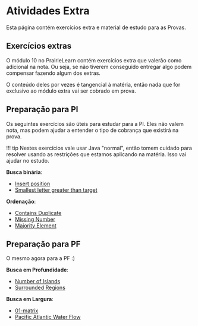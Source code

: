 # Atividades Extra

Esta página contém exercícios extra e material de estudo para as Provas.  

## Exercícios extras

O módulo 10 no PrairieLearn contém exercícios extra que valerão como adicional na nota. Ou seja, se não tiverem conseguido entregar algo podem compensar fazendo algum dos extras. 

O conteúdo deles por vezes é tangencial à matéria, então nada que for exclusivo ao módulo extra vai ser cobrado em prova. 

## Preparação para PI

Os seguintes exercícios são úteis para estudar para a PI. Eles não valem nota, mas podem ajudar a entender o tipo de cobrança que existirá na prova. 

!!! tip
    Nestes exercícios vale usar Java "normal", então tomem cuidado para resolver usando as restrições que estamos aplicando na matéria. Isso vai ajudar no estudo. 

**Busca binária**:

- [Insert position](https://leetcode.com/problems/search-insert-position/description/)
- [Smallest letter greater than target](https://leetcode.com/problems/find-smallest-letter-greater-than-target/description/)

**Ordenação**:

- [Contains Duplicate](https://leetcode.com/problems/contains-duplicate/description/)
- [Missing Number](https://leetcode.com/problems/missing-number/description/)
- [Majority Element](https://leetcode.com/problems/majority-element/description/)

## Preparação para PF

O mesmo agora para a PF :)

**Busca em Profundidade**:

- [Number of Islands](https://leetcode.com/problems/number-of-islands/)
- [Surrounded Regions](https://leetcode.com/problems/surrounded-regions/description/)

**Busca em Largura**:

- [01-matrix](https://leetcode.com/problems/01-matrix/description/)
- [Pacific Atlantic Water Flow](https://leetcode.com/problems/pacific-atlantic-water-flow/description/)

